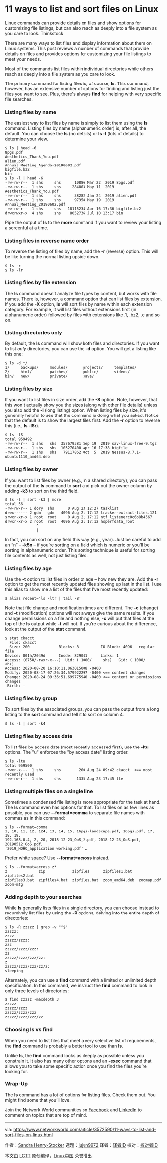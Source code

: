 [#]: collector: (lujun9972)
[#]: translator: ( )
[#]: reviewer: ( )
[#]: publisher: ( )
[#]: url: ( )
[#]: subject: (11 ways to list and sort files on Linux)
[#]: via: (https://www.networkworld.com/article/3572590/11-ways-to-list-and-sort-files-on-linux.html)
[#]: author: (Sandra Henry-Stocker https://www.networkworld.com/author/Sandra-Henry_Stocker/)

11 ways to list and sort files on Linux
======
Linux commands can provide details on files and show options for customizing file listings, but can also reach as deeply into a file system as you care to look.
Thinkstock

There are many ways to list files and display information about them on Linux systems. This post reviews a number of commands that provide details on files and provides options for customizing your file listings to meet your needs.

Most of the commands list files within individual directories while others reach as deeply into a file system as you care to look.

The primary command for listing files is, of course, **ls**. This command, however, has an extensive number of options for finding and listing just the files you want to see. Plus, there's always **find** for helping with very specific file searches.

### Listing files by name

The easiest way to list files by name is simply to list them using the **ls** command. Listing files by name (alphanumeric order) is, after all, the default. You can choose the **ls** (no details) or **ls -l** (lots of details) to determine your view.

```
$ ls | head -6
8pgs.pdf
Aesthetics_Thank_You.pdf
alien.pdf
Annual_Meeting_Agenda-20190602.pdf
bigfile.bz2
bin
$ ls -l | head -6
-rw-rw-r--  1 shs     shs      10886 Mar 22  2019 8pgs.pdf
-rw-rw-r--  1 shs     shs     284003 May 11  2019 Aesthetics_Thank_You.pdf
-rw-rw-r--  1 shs     shs      38282 Jan 24  2019 alien.pdf
-rw-rw-r--  1 shs     shs      97358 May 19  2019 Annual_Meeting_20190602.pdf
-rw-rw-r--  1 shs     shs   18115234 Apr 16 17:36 bigfile.bz2
drwxrwxr-x  4 shs     shs    8052736 Jul 10 13:17 bin
```

Pipe the output of **ls** to the **more** command if you want to review your listing a screenful at a time.

### Listing files in reverse name order

To reverse the listing of files by name, add the **-r** (reverse) option. This will be like turning the normal listing upside down.

```
$ ls -r
$ ls -lr
```

### Listing files by file extension

The **ls** command doesn’t analyze file types by content, but works with file names. There is, however, a command option that can list files by extension. If you add the **-X** option, **ls** will sort files by name within each extension category. For example, it will list files without extensions first (in alphanumeric order) followed by files with extensions like .1, .bz2, .c and so on.

### Listing directories only

By default, the **ls** command will show both files and directories. If you want to list _only_ directories, you can use the **-d** option. You will get a listing like this one:

```
$ ls -d */
1/     backups/     modules/       projects/     templates/
2/     html/        patches/       public/       videos/
bin/   new/         private/       save/
```

### Listing files by size

If you want to list files in size order, add the **-S** option. Note, however, that this won't actually show you the sizes (along with other file details) unless you also add the **-l** (long listing) option. When listing files by size, it's generally helpful to see that the command is doing what you asked. Notice that the default is to show the largest files first. Add the **-r** option to reverse this (i.e., **ls -lSr**).

```
$ ls -lS
total 959492
-rw-rw-r--  1 shs   shs  357679381 Sep 19  2019 sav-linux-free-9.tgz
-rw-rw-r--  1 shs   shs  103270400 Apr 16 17:38 bigfile
-rw-rw-r--  1 shs   shs   79117862 Oct  5  2019 Nessus-8.7.1-ubuntu1110_amd64.deb
```

### Listing files by owner

If you want to list files by owner (e.g., in a shared directory), you can pass the output of the **ls** command to **sort** and pick out the owner column by adding **-k3** to sort on the third field.

```
$ ls -l | sort -k3 | more
total 56
-rw-rw-r-- 1 dory  shs      0 Aug 23 12:27 tasklist
drwx------ 2 gdm   gdm   4096 Aug 21 17:12 tracker-extract-files.121
srwxr-xr-x 1 root  root     0 Aug 21 17:12 ntf_listenerc0c6b8b4567
drwxr-xr-x 2 root  root  4096 Aug 21 17:12 hsperfdata_root
              ^
              |
```

In fact, you can sort on any field this way (e.g., year). Just be careful to add an “n” – **-k5n** – if you’re sorting on a field which is numeric or you'll be sorting in alphanumeric order. This sorting technique is useful for sorting file contents as well, not just listing files.

### Listing files by age

Use the **-t** option to list files in order of age – how new they are. Add the **-r** option to get the most recently updated files showing up last in the list. I use this alias to show me a list of the files that I’ve most recently updated:

```
$ alias recent='ls -ltr | tail -8'
```

Note that file change and modification times are different. The **-c** (change) and **-t** (modification) options will not always give the same results. If you change permissions on a file and nothing else, **-c** will put that files at the top of the **ls** output while **-t** will not. If you’re curious about the difference, look at the output of the **stat** command.

```
$ stat ckacct
  File: ckacct
  Size: 200             Blocks: 8          IO Block: 4096   regular file
Device: 801h/2049d      Inode: 829041      Links: 1
Access: (0750/-rwxr-x---)  Uid: ( 1000/     shs)   Gid: ( 1000/     shs)
Access: 2020-08-20 16:10:11.063015008 -0400
Modify: 2020-08-17 07:26:34.579922297 -0400 <== content changes
Change: 2020-08-24 09:36:51.699775940 -0400 <== content or permissions changes
 Birth: -
```

### Listing files by group

To sort files by the associated groups, you can pass the output from a long listing to the **sort** command and tell it to sort on column 4.

```
$ ls -l | sort -k4
```

### Listing files by access date

To list files by access date (most recently accessed first), use the **-ltu** options. The "u" enforces the "by access date" listing order.

```
$ ls -ltu
total 959500
-rwxr-x---  1 shs     shs        200 Aug 24 09:42 ckacct  <== most recently used
-rw-rw-r--  1 shs     shs       1335 Aug 23 17:45 lte
```

### Listing multiple files on a single line

Sometimes a condensed file listing is more appropriate for the task at hand. The **ls** command even has options for that. To list files on as few lines as possible, you can use **\--format=comma** to separate file names with commas as in this command:

```
$ ls --format=comma
1, 10, 11, 12, 124, 13, 14, 15, 16pgs-landscape.pdf, 16pgs.pdf, 17, 18, 19,
192.168.0.4, 2, 20, 2018-12-23_OoS_2.pdf, 2018-12-23_OoS.pdf, 20190512_OoS.pdf,
'2019_HOHO_application working.pdf' …
```

Prefer white space? Use **\--format=across** instead.

```
$ ls --format=across z*
z              zip            zipfiles      zipfiles1.bat   zipfiles2.bat
zipfiles3.bat  zipfiles4.bat  zipfiles.bat  zoom_amd64.deb  zoomap.pdf
zoom-mtg
```

### Adding depth to your searches

While **ls** generally lists files in a single directory, you can choose instead to recursively list files by using the **-R** options, delving into the entire depth of directories:

```
$ ls -R zzzzz | grep -v "^$"
zzzzz:
zzzz
zzzzz/zzzz:
zzz
zzzzz/zzzz/zzz:
zz
zzzzz/zzzz/zzz/zz:
z
zzzzz/zzzz/zzz/zz/z:
sleeping
```

Alternately, you can use a **find** command with a limited or unlimited depth specification. In this command, we instruct the **find** command to look in only three levels of directories:

```
$ find zzzzz -maxdepth 3
zzzzz
zzzzz/zzzz
zzzzz/zzzz/zzz
zzzzz/zzzz/zzz/zz
```

### Choosing ls vs find

When you need to list files that meet a very selective list of requirements, the **find** command is probably a better tool to use than **ls**.

Unlike **ls**, the **find** command looks as deeply as possible unless you constrain it. It also has many other options and an **-exec** command that allows you to take some specific action once you find the files you’re looking for.

### Wrap-Up

The **ls** command has a lot of options for listing files. Check them out. You might find some that you’ll love.

Join the Network World communities on [Facebook][1] and [LinkedIn][2] to comment on topics that are top of mind.

--------------------------------------------------------------------------------

via: https://www.networkworld.com/article/3572590/11-ways-to-list-and-sort-files-on-linux.html

作者：[Sandra Henry-Stocker][a]
选题：[lujun9972][b]
译者：[译者ID](https://github.com/译者ID)
校对：[校对者ID](https://github.com/校对者ID)

本文由 [LCTT](https://github.com/LCTT/TranslateProject) 原创编译，[Linux中国](https://linux.cn/) 荣誉推出

[a]: https://www.networkworld.com/author/Sandra-Henry_Stocker/
[b]: https://github.com/lujun9972
[1]: https://www.facebook.com/NetworkWorld/
[2]: https://www.linkedin.com/company/network-world
